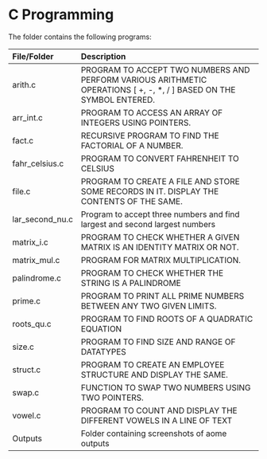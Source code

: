 # C Programming

The folder contains the following programs:

| File/Folder | Description |
| :-- | :-- |
| arith.c | PROGRAM TO ACCEPT TWO NUMBERS AND PERFORM VARIOUS ARITHMETIC OPERATIONS [ +, -, *, / ] BASED ON THE SYMBOL ENTERED. |
| arr_int.c | PROGRAM TO ACCESS AN ARRAY OF INTEGERS USING POINTERS. |
| fact.c | RECURSIVE PROGRAM TO FIND THE FACTORIAL OF A NUMBER. |
| fahr_celsius.c | PROGRAM TO CONVERT FAHRENHEIT TO CELSIUS |
| file.c | PROGRAM TO CREATE A FILE AND STORE SOME RECORDS IN IT. DISPLAY THE CONTENTS OF THE SAME. |
| lar_second_nu.c | Program to accept three numbers and find largest and second largest numbers |
| matrix_i.c | PROGRAM TO CHECK WHETHER A GIVEN MATRIX IS AN IDENTITY MATRIX OR NOT. |
| matrix_mul.c | PROGRAM FOR MATRIX MULTIPLICATION. |
| palindrome.c | PROGRAM TO CHECK WHETHER THE STRING IS A PALINDROME |
| prime.c | PROGRAM TO PRINT ALL PRIME NUMBERS BETWEEN ANY TWO GIVEN LIMITS. |
| roots_qu.c | PROGRAM TO FIND ROOTS OF A QUADRATIC EQUATION |
| size.c | PROGRAM TO FIND SIZE AND RANGE OF DATATYPES |
| struct.c | PROGRAM TO CREATE AN EMPLOYEE STRUCTURE AND DISPLAY THE SAME. |
| swap.c | FUNCTION TO SWAP TWO NUMBERS USING TWO POINTERS. |
| vowel.c | PROGRAM TO COUNT AND DISPLAY THE DIFFERENT VOWELS IN A LINE OF TEXT |
| Outputs | Folder containing screenshots of aome outputs |